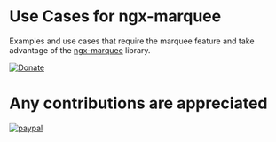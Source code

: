 # Use Cases for ngx-marquee

Examples and use cases that require the marquee feature and take advantage of the [ngx-marquee](https://github.com/nitz333/ngx-marquee#readme) library.

[![Donate](https://img.shields.io/badge/Donate-PayPal-blue.svg)](https://paypal.me/nitz333)

# Any contributions are appreciated

[![paypal](https://www.paypalobjects.com/en_US/i/btn/btn_donateCC_LG.gif)](https://paypal.me/nitz333)
